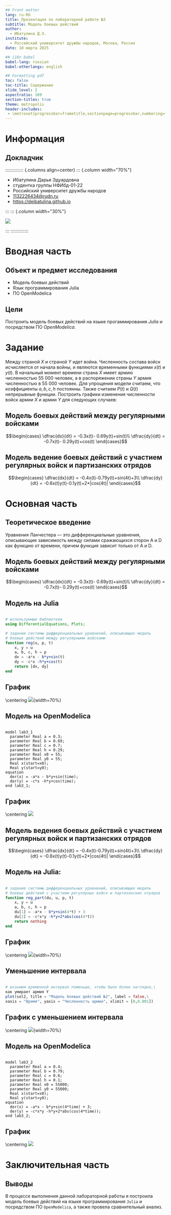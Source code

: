 ```yaml
---
## Front matter
lang: ru-RU
title: Презентация по лабораторной работе №3
subtitle: Модель боевых действий
author:
  - Ибатулина Д.Э.
institute:
  - Российский университет дружбы народов, Москва, Россия
date: 18 марта 2025

## i18n babel
babel-lang: russian
babel-otherlangs: english

## Formatting pdf
toc: false
toc-title: Содержание
slide_level: 2
aspectratio: 169
section-titles: true
theme: metropolis
header-includes:
 - \metroset{progressbar=frametitle,sectionpage=progressbar,numbering=fraction}
---
```


# Информация

## Докладчик

:::::::::::::: {.columns align=center}
::: {.column width="70%"}

  * Ибатулина Дарья Эдуардовна
  * студентка группы НФИбд-01-22
  * Российский университет дружбы народов
  * [1132226434@rudn.ru](mailto:1132226434@rudn.ru)
  * <https://deibatulina.github.io>

:::
::: {.column width="30%"}

![](./image/me.jpg)

:::
::::::::::::::

# Вводная часть

## Объект и предмет исследования

- Модель боевых действий
- Язык программирования Julia
- ПО OpenModelica

## Цели

Построить модель боевых действий на языке прогаммирования *Julia* и посредством ПО *OpenModelica*.

# Задание

Между страной $X$ и страной $Y$ идет война. Численность состава войск исчисляется от начала войны, и являются временными функциями $x(t)$ и $y(t)$. В начальный момент времени страна $X$ имеет армию численностью 55 000 человек, а в распоряжении страны $Y$ армия численностью в 55 000 человек. Для упрощения модели считаем, что коэффициенты $a, b, c, h$ постоянны. Также считаем $P(t)$ и $Q(t)$ непрерывные функции. Построить графики изменения численности войск армии $X$ и армии $Y$ для  следующих случаев:

## Модель боевых действий между регулярными войсками

$$\begin{cases}
    \dfrac{dx}{dt} = -0.3x(t)- 0.69y(t)+sin(t)\\
    \dfrac{dy}{dt} = -0.7x(t)- 0.29y(t)+cos(t)
\end{cases}$$

## Модель ведение боевых действий с участием регулярных войск и партизанских отрядов

$$\begin{cases}
    \dfrac{dx}{dt} = -0.4x(t)-0.79y(t)+sin(4t)+3\\
    \dfrac{dy}{dt} = -0.6x(t)y(t)-0.1y(t)+2*|cos(4t)|
\end{cases}$$

# Основная часть

## Теоретическое введение

Уравнения Ланчестера — это дифференциальные уравнения, описывающие зависимость между силами сражающихся сторон A и D как функцию от времени, причем функция зависит только от A и D.

## Модель боевых действий между регулярными войсками

$$\begin{cases}
    \dfrac{dx}{dt} = -0.3x(t)- 0.69y(t)+sin(t)\\
    \dfrac{dy}{dt} = -0.7x(t)- 0.29y(t)+cos(t)
\end{cases}$$

## Модель на Julia

```Julia

# используемые библиотеки
using DifferentialEquations, Plots;

# задание системы дифференциальных уравнений, описывающих модель 
# боевых действий между регулярными войсками
function reg(u, p, t)
    x, y = u
    a, b, c, h = p
    dx = -a*x - b*y+sin(t)
    dy = -c*x -h*y+cos(t)
    return [dx, dy]
end
```

## График

\centering
![](./image/1.png){width=70%}

## Модель на OpenModelica

```OpenModelica

model lab3_1
  parameter Real a = 0.3;
  parameter Real b = 0.69;
  parameter Real c = 0.7;
  parameter Real h = 0.29;
  parameter Real x0 = 55;
  parameter Real y0 = 55;
  Real x(start=x0);
  Real y(start=y0);
equation
  der(x) = -a*x - b*y+sin(time);
  der(y) = -c*x -h*y+cos(time);
end lab3_1;
```

## График

\centering
![](./image/2.png)

## Модель ведения боевых действий с участием регулярных войск и партизанских отрядов

$$\begin{cases}
    \dfrac{dx}{dt} = -0.4x(t)-0.79y(t)+sin(4t)+3\\
    \dfrac{dy}{dt} = -0.6x(t)y(t)-0.1y(t)+2*|cos(4t)|
\end{cases}$$

## Модель на Julia:

```Julia

# задание системы дифференциальных уравнений, описывающих модель 
# боевых действий с участием регулярных войск и партизанских отрядов
function reg_part(du, u, p, t)
    x, y = u
    a, b, c, h = p
    du[1] = -a*x - b*y+sin(4*t) + 3
    du[2] = -c*x*y -h*y+2*abs(cos(4*t))
    return nothing
end
```

## График

\centering
![](./image/4.png){width=70%}

## Уменьшение интервала

```Julia

# возьмем временной интервал поменьше, чтобы было более наглядно,\
как умирает армия Y
plot(sol2, title = "Модель боевых действий №2", label = false,\
xaxis = "Время", yaxis = "Численность армии", xlimit = [0,0.001])
```

## График с уменьшением интервала

\centering
![](./image/3.png){width=70%}

## Модель на OpenModelica

```OpenModelica

model lab3_2
  parameter Real a = 0.4;
  parameter Real b = 0.79;
  parameter Real c = 0.6;
  parameter Real h = 0.1;
  parameter Real x0 = 55000;
  parameter Real y0 = 55000;
  Real x(start=x0);
  Real y(start=y0);
equation
  der(x) = -a*x - b*y+sin(4*time) + 3;
  der(y) = -c*x*y -h*y+2*abs(cos(4*time));
end lab3_2;
```

## График

\centering
![](./image/5.png)

# Заключительная часть

## Выводы

В процессе выполнения данной лабораторной работы я построила модель боевых действий на языке программирования `Julia` и посредством ПО `OpenModelica`, а также провела сравнительный анализ.


